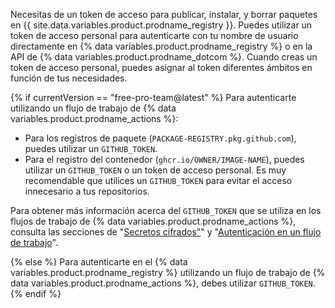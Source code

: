 Necesitas de un token de acceso para publicar, instalar, y borrar paquetes en {{ site.data.variables.product.prodname_registry }}. Puedes utilizar un token de acceso personal para autenticarte con tu nombre de usuario directamente en {% data variables.product.prodname_registry %} o en la API de {% data variables.product.prodname_dotcom %}. Cuando creas un token de acceso personal, puedes asignar al token diferentes ámbitos en función de tus necesidades.

{% if currentVersion == "free-pro-team@latest" %}
Para autenticarte utilizando un
flujo de trabajo de {% data variables.product.prodname_actions %}:
- Para los registros de paquete (`PACKAGE-REGISTRY.pkg.github.com`), puedes utilizar un `GITHUB_TOKEN`.
- Para el registro del contenedor (`ghcr.io/OWNER/IMAGE-NAME`), puedes utilizar un `GITHUB_TOKEN` o un token de acceso personal. Es muy recomendable que utilices un `GITHUB_TOKEN` para evitar el acceso innecesario a tus repositorios.

Para obtener más información acerca del `GITHUB_TOKEN` que se utiliza en los flujos de trabajo de {% data variables.product.prodname_actions %}, consulta las secciones de "[Secretos cifrados"](/actions/reference/encrypted-secrets)" y "[Autenticación en un flujo de trabajo](/actions/reference/authentication-in-a-workflow#using-the-github_token-in-a-workflow)".

{% else %}
Para autenticarte en el
{% data variables.product.prodname_registry %} utilizando un flujo de trabajo de {% data variables.product.prodname_actions %}, debes utilizar `GITHUB_TOKEN`.
{% endif %}
